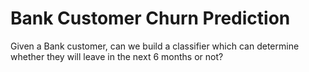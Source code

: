 # Bank Customer Churn Prediction
 Given a Bank customer, can we build a classifier which can determine whether they will leave in the next 6 months or not?
